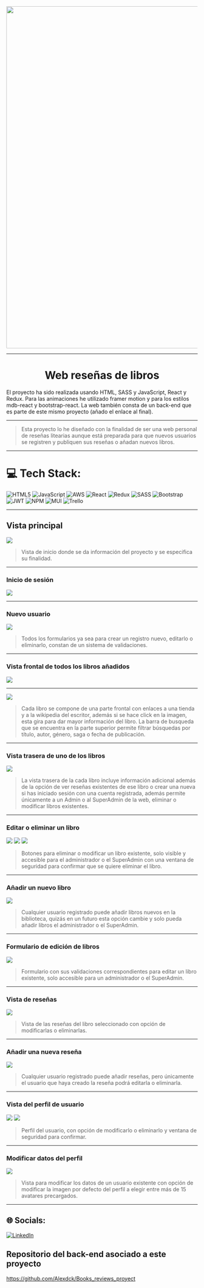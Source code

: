 <img src="/public/Img/geeks.png" style="width:900px; border-radius:0.1em;"/>

---

# <center>Web reseñas de libros </center>

El proyecto ha sido realizada usando HTML, SASS y JavaScript, React y Redux. 
Para las animaciones he utilizado framer motion y para los estilos mdb-react y bootstrap-react. La web también consta de un back-end que es parte de este mismo proyecto (añado el enlace al final).


---

>Esta proyecto lo he diseñado con la finalidad de ser una web personal de reseñas litearias aunque está preparada para que nuevos usuarios se registren y publiquen sus reseñas o añadan nuevos libros.
---

# 💻 Tech Stack:

![HTML5](https://img.shields.io/badge/html5-%23E34F26.svg?style=for-the-badge&logo=html5&logoColor=white) ![JavaScript](https://img.shields.io/badge/javascript-%23323330.svg?style=for-the-badge&logo=javascript&logoColor=%23F7DF1E) ![AWS](https://img.shields.io/badge/AWS-%23FF9900.svg?style=for-the-badge&logo=amazon-aws&logoColor=white) ![React](https://img.shields.io/badge/react-%2320232a.svg?style=for-the-badge&logo=react&logoColor=%2361DAFB) ![Redux](https://img.shields.io/badge/redux-%23593d88.svg?style=for-the-badge&logo=redux&logoColor=white) ![SASS](https://img.shields.io/badge/SASS-hotpink.svg?style=for-the-badge&logo=SASS&logoColor=white) ![Bootstrap](https://img.shields.io/badge/bootstrap-%23563D7C.svg?style=for-the-badge&logo=bootstrap&logoColor=white) ![JWT](https://img.shields.io/badge/JWT-black?style=for-the-badge&logo=JSON%20web%20tokens) ![NPM](https://img.shields.io/badge/NPM-%23000000.svg?style=for-the-badge&logo=npm&logoColor=white) ![MUI](https://img.shields.io/badge/MUI-%230081CB.svg?style=for-the-badge&logo=material-ui&logoColor=white) ![Trello](https://img.shields.io/badge/Trello-%23026AA7.svg?style=for-the-badge&logo=Trello&logoColor=white)

---
## Vista principal
<img src="/public/Img/Home.png" style="border-radius:0.1em;"/>

>Vista de inicio donde se da información del proyecto y se especifica su finalidad.

---

### Inicio de sesión
<img src="/public/Img/Login_validacion.png" style="border-radius:0.1em;"/>

---

### Nuevo usuario
<img src="/public/Img/Registro.png" style="border-radius:0.1em;"/>

>Todos los formularios ya sea para crear un registro nuevo, editarlo o eliminarlo, constan de un sistema de validaciones.

---

### Vista frontal de todos los libros añadidos
<img src="/public/Img/Libros_frontal.png" style="border-radius:0.1em;"/>

---

<img src="/public/Img/Barra_busqueda.png" style="border-radius:0.1em;"/>

>Cada libro se compone de una parte frontal con enlaces a una tienda y a la wikipedia del escritor, además si se hace click en la imagen, esta gira para dar mayor información del libro. La barra de busqueda que se encuentra en la parte superior permite filtrar búsquedas por título, autor, género, saga o fecha de publicación.

---

### Vista trasera de uno de los libros
<img src="/public/Img/Parte_trasera.png" style="border-radius:0.1em;"/>

>La vista trasera de la cada libro incluye información adicional además de la opción de ver reseñas existentes de ese libro o crear una nueva si has iniciado sesión con una cuenta registrada, además permite únicamente a un Admin o al SuperAdmin de la web, eliminar o modificar libros existentes.

---

### Editar o eliminar un libro
<img src="/public/Img/Boton_edit.png" style="border-radius:0.1em;"/>
<img src="/public/Img/Boton_delete.png" style="border-radius:0.1em;"/>
<img src="/public/Img/Ventana_eliminar.png" style="border-radius:0.1em;"/>

>Botones para eliminar o modificar un libro existente, solo visible y accesible para el administrador o el SuperAdmin con una ventana de seguridad para confirmar que se quiere eliminar el libro.

---

### Añadir un nuevo libro
<img src="/public/Img/Nuevo_libro.png" style="border-radius:0.1em;"/>

>Cualquier usuario registrado puede añadir libros nuevos en la biblioteca, quizás en un futuro esta opción cambie y solo pueda añadir libros el administrador o el SuperAdmin.

---

### Formulario de edición de libros
<img src="/public/Img/Editar_libro.png" style="border-radius:0.1em;"/>

>Formulario con sus validaciones correspondientes para editar un libro existente, solo accesible para un administrador o el SuperAdmin.

---

### Vista de reseñas
<img src="/public/Img/Reseña.png" style="border-radius:0.1em;"/>

>Vista de las reseñas del libro seleccionado con opción de modificarlas o eliminarlas.

---

### Añadir una nueva reseña
<img src="/public/Img/Nueva_reseña.png" style="border-radius:0.1em;"/>

>Cualquier usuario registrado puede añadir reseñas, pero únicamente el usuario que haya creado la reseña podrá editarla o eliminarla.

---

### Vista del perfil de usuario
<img src="/public/Img/Perfil_usuario.png" style="border-radius:0.1em;"/>
<img src="/public/Img/Eliminar_perfil.png" style="border-radius:0.1em;"/>

>Perfil del usuario, con opción de modificarlo o eliminarlo y ventana de seguridad para confirmar.

---

### Modificar datos del perfil

<img src="/public/Img/Modificar_usuario.png" style="border-radius:0.1em;"/>

>Vista para modificar los datos de un usuario existente con opción de modificar la imagen por defecto del perfil a elegir entre más de 15 avatares precargados.

---


## 🌐 Socials:
[![LinkedIn](https://img.shields.io/badge/LinkedIn-%230077B5.svg?logo=linkedin&logoColor=white)](https://www.linkedin.com/in/alejandrolaguia/) 

## Repositorio del back-end asociado a este proyecto

https://github.com/Alexdck/Books_reviews_proyect





